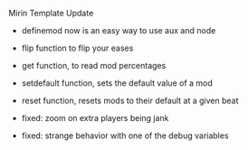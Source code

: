 Mirin Template Update
* definemod now is an easy way to use aux and node
* flip function to flip your eases
* get function, to read mod percentages
* setdefault function, sets the default value of a mod
* reset function, resets mods to their default at a given beat

* fixed: zoom on extra players being jank
* fixed: strange behavior with one of the debug variables

